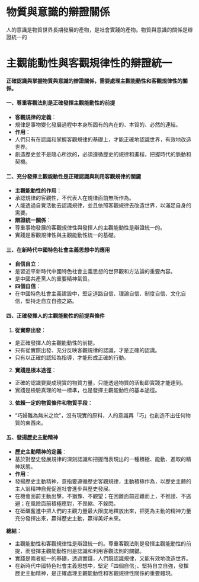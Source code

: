 # 物質與意識的辯證關係

人的意識是物質世界長期發展的產物，是社會實踐的產物。物質與意識的關係是辯證統一的

# 主觀能動性與客觀規律性的辯證統一

**正確認識與掌握物質與意識的辯證關係，需要處理主觀能動性和客觀規律性的關係。**

#### 一、尊重客觀法則是正確發揮主觀能動性的前提

- **客觀規律的定義**：
 - 規律是事物變化發展過程中本身所固有的內在的、本質的、必然的連結。
- **作用**：
 - 人們只有在認識和掌握客觀規律的基礎上，才能正確地認識世界，有效地改造世界。
 - 創造歷史並不是隨心所欲的，必須遵循歷史的規律和進程，把握時代的脈動和契機。

#### 二、充分發揮主觀能動性是正確認識與利用客觀規律的關鍵

- **主觀能動性的作用**：
 - 承認規律的客觀性，不代表人在規律面前無所作為。
 - 人能透過自覺活動去認識規律，並且依照客觀規律去改造世界，以滿足自身的需要。
- **辯證統一關係**：
 - 尊重事物發展的客觀規律性與發揮人的主觀能動性是辯證統一的。
 - 實踐是客觀規律性與主觀能動性統一的基礎。

#### 三、在新時代中國特色社會主義思想中的應用

- **自信自立**：
 - 是習近平新時代中國特色社會主義思想的世界觀和方法論的重要內容。
 - 是中國共產黨人的重要精神氣質。
- **四個自信**：
 - 在中國特色社會主義建設中，堅定道路自信、理論自信、制度自信、文化自信，堅持走自立自強之路。

#### 四、正確發揮人的主觀能動性的前提與條件

1. **從實際出發**：

 - 是正確發揮人的主觀能動性的前提。
 - 只有從實際出發、充分反映客觀規律的認識，才是正確的認識。
 - 只有以正確的認知為指導，才能形成正確的行動。

2. **實踐是根本途徑**：

 - 正確的認識要變成現實的物質力量，只能透過物質的活動即實踐才能達到。
 - 實踐是檢驗真理的唯一標準，也是發揮主觀能動性的基本途徑。

3. **依賴一定的物質條件和物質手段**：
 - “巧婦難為無米之炊”，沒有現實的原料，人的意識再「巧」也創造不出任何物質的東西來。

#### 五、發揚歷史主動精神

- **歷史主動精神的定義**：
 - 基於對歷史發展規律的深刻認識和把握而表現出的一種積極、能動、進取的精神狀態。
- **作用**：
 - 發揚歷史主動精神，意指要遵循歷史客觀規律，主動積極作為，以歷史主體的主人翁精神自覺促進社會進步與歷史發展。
 - 在機會面前主動出擊，不猶豫、不觀望；在困難面前迎難而上，不推諉、不逃避；在風險面前積極應對，不畏縮、不躲閃。
 - 在砥礪奮進中把人們的主觀力量最大限度地釋放出來，把更為主動的精神力量充分發揮出來，贏得歷史主動，贏得美好未來。

**總結**：

- 主觀能動性和客觀規律性是辯證統一的。尊重客觀法則是發揮主觀能動性的前提，而發揮主觀能動性則是認識和利用客觀法則的關鍵。
- 實踐是兩者統一的基礎，透過實踐，人們既認識規律，又能有效地改造世界。
- 在新時代中國特色社會主義思想中，堅定「四個自信」、堅持自立自強，發揮歷史主動精神，是正確處理主觀能動性和客觀規律性關係的重要體現。